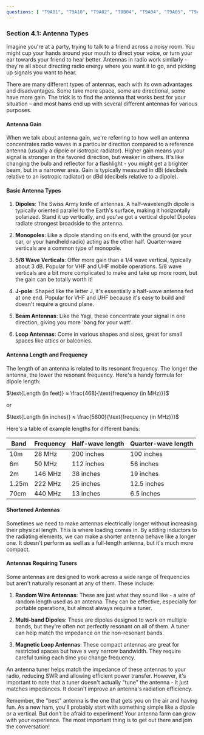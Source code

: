 ```yaml
---
questions: [ "T9A01", "T9A10", "T9A02", "T9B04", "T9A04", "T9A05", "T9A11", "T9A12", "T9A06" ]
---
```


### Section 4.1: Antenna Types

Imagine you're at a party, trying to talk to a friend across a noisy room. You might cup your hands around your mouth to direct your voice, or turn your ear towards your friend to hear better. Antennas in radio work similarly - they're all about directing radio energy where you want it to go, and picking up signals you want to hear.

There are many different types of antennas, each with its own advantages and disadvantages. Some take more space, some are directional, some have more gain. The trick is to find the antenna that works best for your situation – and most hams end up with several different antennas for various purposes.

#### Antenna Gain

When we talk about antenna gain, we're referring to how well an antenna concentrates radio waves in a particular direction compared to a reference antenna (usually a dipole or isotropic radiator). Higher gain means your signal is stronger in the favored direction, but weaker in others. It's like changing the bulb and reflector for a flashlight - you might get a brighter beam, but in a narrower area. Gain is typically measured in dBi (decibels relative to an isotropic radiator) or dBd (decibels relative to a dipole).

#### Basic Antenna Types

1. **Dipoles**: The Swiss Army knife of antennas. A half-wavelength dipole is typically oriented parallel to the Earth's surface, making it horizontally polarized. Stand it up vertically, and you've got a vertical dipole! Dipoles radiate strongest broadside to the antenna.

2. **Monopoles**: Like a dipole standing on its end, with the ground (or your car, or your handheld radio) acting as the other half. Quarter-wave verticals are a common type of monopole.

3. **5/8 Wave Verticals**: Offer more gain than a 1/4 wave vertical, typically about 3 dB. Popular for VHF and UHF mobile operations. 5/8 wave verticals are a bit more complicated to make and take up more room, but the gain can be totally worth it!

4. **J-pole**: Shaped like the letter J, it's essentially a half-wave antenna fed at one end. Popular for VHF and UHF because it's easy to build and doesn't require a ground plane.

5. **Beam Antennas**: Like the Yagi, these concentrate your signal in one direction, giving you more 'bang for your watt'.

6. **Loop Antennas**: Come in various shapes and sizes, great for small spaces like attics or balconies.

#### Antenna Length and Frequency

The length of an antenna is related to its resonant frequency. The longer the antenna, the lower the resonant frequency. Here's a handy formula for dipole length:

$\text{Length (in feet)} ≈ \frac{468}{\text{frequency (in MHz)}}$

or

$\text{Length (in inches)} ≈ \frac{5600}{\text{frequency (in MHz)}}$

Here's a table of example lengths for different bands:

| Band  | Frequency | Half-wave length | Quarter-wave length |
|-------|-----------|------------------|---------------------|
| 10m   | 28 MHz    | 200 inches       | 100 inches          |
| 6m    | 50 MHz    | 112 inches       | 56 inches           |
| 2m    | 146 MHz   | 38 inches        | 19 inches           |
| 1.25m | 222 MHz   | 25 inches        | 12.5 inches         |
| 70cm  | 440 MHz   | 13 inches        | 6.5 inches          |

#### Shortened Antennas

Sometimes we need to make antennas electrically longer without increasing their physical length. This is where loading comes in. By adding inductors to the radiating elements, we can make a shorter antenna behave like a longer one. It doesn't perform as well as a full-length antenna, but it's much more compact.

#### Antennas Requiring Tuners

Some antennas are designed to work across a wide range of frequencies but aren't naturally resonant at any of them. These include:

1. **Random Wire Antennas**: These are just what they sound like - a wire of random length used as an antenna. They can be effective, especially for portable operations, but almost always require a tuner.

2. **Multi-band Dipoles**: These are dipoles designed to work on multiple bands, but they're often not perfectly resonant on all of them. A tuner can help match the impedance on the non-resonant bands.

3. **Magnetic Loop Antennas**: These compact antennas are great for restricted spaces but have a very narrow bandwidth. They require careful tuning each time you change frequency.

An antenna tuner helps match the impedance of these antennas to your radio, reducing SWR and allowing efficient power transfer. However, it's important to note that a tuner doesn't actually "tune" the antenna - it just matches impedances. It doesn't improve an antenna's radiation efficiency.

Remember, the "best" antenna is the one that gets you on the air and having fun. As a new ham, you'll probably start with something simple like a dipole or a vertical. But don't be afraid to experiment! Your antenna farm can grow with your experience. The most important thing is to get out there and join the conversation!
